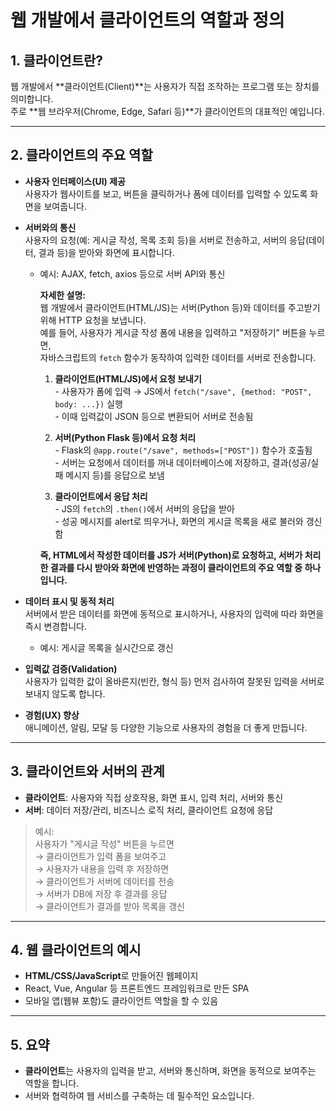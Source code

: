 # 웹 개발에서 클라이언트의 역할과 정의

## 1. 클라이언트란?

웹 개발에서 **클라이언트(Client)**는 사용자가 직접 조작하는 프로그램 또는 장치를 의미합니다.  
주로 **웹 브라우저(Chrome, Edge, Safari 등)**가 클라이언트의 대표적인 예입니다.

---

## 2. 클라이언트의 주요 역할

- **사용자 인터페이스(UI) 제공**  
  사용자가 웹사이트를 보고, 버튼을 클릭하거나 폼에 데이터를 입력할 수 있도록 화면을 보여줍니다.

- **서버와의 통신**  
  사용자의 요청(예: 게시글 작성, 목록 조회 등)을 서버로 전송하고, 서버의 응답(데이터, 결과 등)을 받아와 화면에 표시합니다.  
  - 예시: AJAX, fetch, axios 등으로 서버 API와 통신

      **자세한 설명:**  
      웹 개발에서 클라이언트(HTML/JS)는 서버(Python 등)와 데이터를 주고받기 위해 HTTP 요청을 보냅니다.  
      예를 들어, 사용자가 게시글 작성 폼에 내용을 입력하고 "저장하기" 버튼을 누르면,  
      자바스크립트의 `fetch` 함수가 동작하여 입력한 데이터를 서버로 전송합니다.

      1. **클라이언트(HTML/JS)에서 요청 보내기**  
        - 사용자가 폼에 입력 → JS에서 `fetch("/save", {method: "POST", body: ...})` 실행  
        - 이때 입력값이 JSON 등으로 변환되어 서버로 전송됨

      2. **서버(Python Flask 등)에서 요청 처리**  
        - Flask의 `@app.route("/save", methods=["POST"])` 함수가 호출됨  
        - 서버는 요청에서 데이터를 꺼내 데이터베이스에 저장하고, 결과(성공/실패 메시지 등)를 응답으로 보냄

      3. **클라이언트에서 응답 처리**  
        - JS의 `fetch`의 `.then()`에서 서버의 응답을 받아  
        - 성공 메시지를 alert로 띄우거나, 화면의 게시글 목록을 새로 불러와 갱신함

      **즉, HTML에서 작성한 데이터를 JS가 서버(Python)로 요청하고, 서버가 처리한 결과를 다시 받아와 화면에 반영하는 과정이 클라이언트의 주요 역할 중 하나입니다.**

- **데이터 표시 및 동적 처리**  
  서버에서 받은 데이터를 화면에 동적으로 표시하거나, 사용자의 입력에 따라 화면을 즉시 변경합니다.  
  - 예시: 게시글 목록을 실시간으로 갱신

- **입력값 검증(Validation)**  
  사용자가 입력한 값이 올바른지(빈칸, 형식 등) 먼저 검사하여 잘못된 입력을 서버로 보내지 않도록 합니다.

- **경험(UX) 향상**  
  애니메이션, 알림, 모달 등 다양한 기능으로 사용자의 경험을 더 좋게 만듭니다.

---

## 3. 클라이언트와 서버의 관계

- **클라이언트**: 사용자와 직접 상호작용, 화면 표시, 입력 처리, 서버와 통신
- **서버**: 데이터 저장/관리, 비즈니스 로직 처리, 클라이언트 요청에 응답

> 예시:  
> 사용자가 "게시글 작성" 버튼을 누르면  
> → 클라이언트가 입력 폼을 보여주고  
> → 사용자가 내용을 입력 후 저장하면  
> → 클라이언트가 서버에 데이터를 전송  
> → 서버가 DB에 저장 후 결과를 응답  
> → 클라이언트가 결과를 받아 목록을 갱신

---

## 4. 웹 클라이언트의 예시

- **HTML/CSS/JavaScript**로 만들어진 웹페이지
- React, Vue, Angular 등 프론트엔드 프레임워크로 만든 SPA
- 모바일 앱(웹뷰 포함)도 클라이언트 역할을 할 수 있음

---

## 5. 요약

- **클라이언트**는 사용자의 입력을 받고, 서버와 통신하며, 화면을 동적으로 보여주는 역할을 합니다.
- 서버와 협력하여 웹 서비스를 구축하는 데 필수적인 요소입니다.